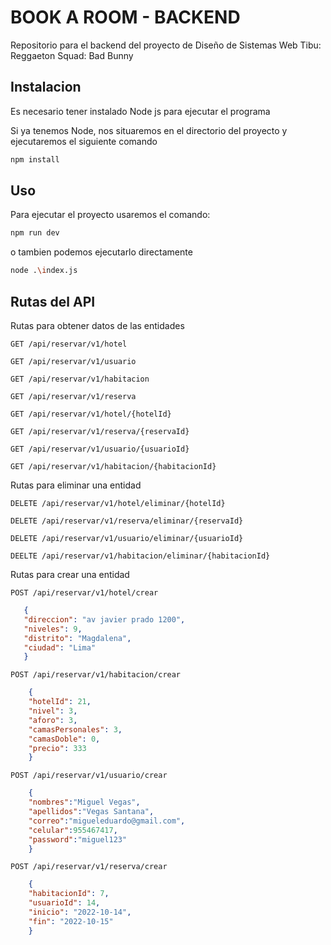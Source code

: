 # BOOK A ROOM - BACKEND

Repositorio para el backend del proyecto de Diseño de Sistemas Web
Tibu: Reggaeton
Squad: Bad Bunny

## Instalacion

Es necesario tener instalado Node js para ejecutar el programa

Si ya tenemos Node, nos situaremos en el directorio del proyecto y ejecutaremos el siguiente comando

```bash
npm install
```

## Uso

Para ejecutar el proyecto usaremos el comando:

```bash
npm run dev
```

o tambien podemos ejecutarlo directamente

```bash
node .\index.js
```

## Rutas del API

Rutas para obtener datos de las entidades

    GET /api/reservar/v1/hotel
    
    GET /api/reservar/v1/usuario
    
    GET /api/reservar/v1/habitacion
    
    GET /api/reservar/v1/reserva
    
    GET /api/reservar/v1/hotel/{hotelId}  
    
    GET /api/reservar/v1/reserva/{reservaId}
    
    GET /api/reservar/v1/usuario/{usuarioId}
    
    GET /api/reservar/v1/habitacion/{habitacionId}
    
Rutas para eliminar una entidad
 
    DELETE /api/reservar/v1/hotel/eliminar/{hotelId}  
    
    DELETE /api/reservar/v1/reserva/eliminar/{reservaId}
    
    DELETE /api/reservar/v1/usuario/eliminar/{usuarioId}
    
    DEELTE /api/reservar/v1/habitacion/eliminar/{habitacionId} 
 
Rutas para crear una entidad 
 
    POST /api/reservar/v1/hotel/crear
    
 ```json   
    {
    "direccion": "av javier prado 1200",
    "niveles": 9,
    "distrito": "Magdalena",
    "ciudad": "Lima"
    }
```

    POST /api/reservar/v1/habitacion/crear
    
```json 
    {
    "hotelId": 21,
    "nivel": 3,
    "aforo": 3,
    "camasPersonales": 3,
    "camasDoble": 0,
    "precio": 333
    }
```
    
    POST /api/reservar/v1/usuario/crear
```json
    {
    "nombres":"Miguel Vegas",
    "apellidos":"Vegas Santana",
    "correo":"migueleduardo@gmail.com",
    "celular":955467417,
    "password":"miguel123"
    }
```
     
    POST /api/reservar/v1/reserva/crear
    
```json
    {
    "habitacionId": 7,
    "usuarioId": 14,
    "inicio": "2022-10-14",
    "fin": "2022-10-15"
    }
```



